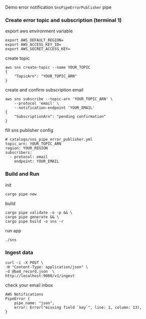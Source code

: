 Demo error notification `SnsPipeErrorPublisher` pipe
### Create error topic and subscription (terminal 1)
export aws environment variable
```
export AWS_DEFAULT_REGION=
export AWS_ACCESS_KEY_ID=
export AWS_SECRET_ACCESS_KEY=
```
create topic
```
aws sns create-topic --name YOUR_TOPIC
{
    "TopicArn": "YOUR_TOPIC_ARN"
}
```
create and confirm subscription email
```
aws sns subscribe --topic-arn 'YOUR_TOPIC_ARN' \
    --protocol 'email' \
    --notification-endpoint 'YOUR_EMAIL'
{
    "SubscriptionArn": "pending confirmation"
}
```
fill sns publisher config
```
# catalogs/sns_pipe_error_publisher.yml
topic_arn: YOUR_TOPIC_ARN
region: YOUR_REGION
subscribers:
  - protocol: email
    endpoint: YOUR_EMAIL
```
### Build and Run
init
```
cargo pipe new
```
build
```
cargo pipe validate -o -p && \
cargo pipe generate && \
cargo pipe build -o sns -r
```
run app
```
./sns
```
### Ingest data
```
curl -i -X POST \
-H "Content-Type: application/json" \
-d @bad_record.json  \
http://localhost:9000/v1/ingest
```
check your email inbox
```
AWS Notifications
PipeError {
    pipe_name: "json",
    error: Error("missing field `key`", line: 1, column: 13),
}
```